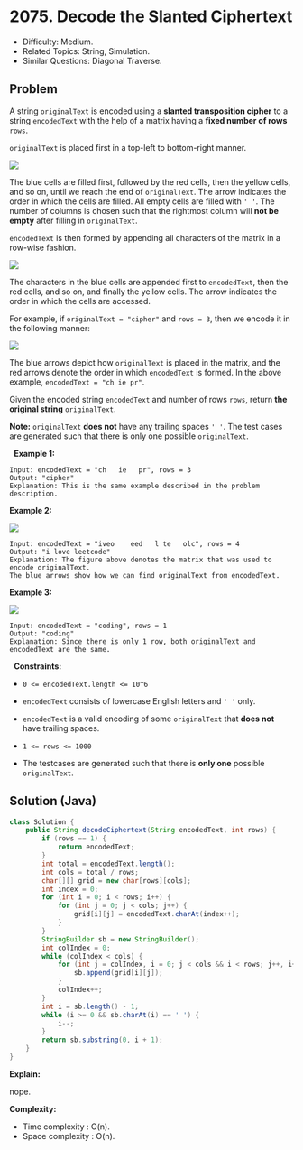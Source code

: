 # 2075. Decode the Slanted Ciphertext

- Difficulty: Medium.
- Related Topics: String, Simulation.
- Similar Questions: Diagonal Traverse.

## Problem

A string ```originalText``` is encoded using a **slanted transposition cipher** to a string ```encodedText``` with the help of a matrix having a **fixed number of rows** ```rows```.

```originalText``` is placed first in a top-left to bottom-right manner.

![](https://assets.leetcode.com/uploads/2021/11/07/exa11.png)

The blue cells are filled first, followed by the red cells, then the yellow cells, and so on, until we reach the end of ```originalText```. The arrow indicates the order in which the cells are filled. All empty cells are filled with ```' '```. The number of columns is chosen such that the rightmost column will **not be empty** after filling in ```originalText```.

```encodedText``` is then formed by appending all characters of the matrix in a row-wise fashion.

![](https://assets.leetcode.com/uploads/2021/11/07/exa12.png)

The characters in the blue cells are appended first to ```encodedText```, then the red cells, and so on, and finally the yellow cells. The arrow indicates the order in which the cells are accessed.

For example, if ```originalText = "cipher"``` and ```rows = 3```, then we encode it in the following manner:

![](https://assets.leetcode.com/uploads/2021/10/25/desc2.png)

The blue arrows depict how ```originalText``` is placed in the matrix, and the red arrows denote the order in which ```encodedText``` is formed. In the above example, ```encodedText = "ch ie pr"```.

Given the encoded string ```encodedText``` and number of rows ```rows```, return **the original string** ```originalText```.

**Note:** ```originalText``` **does not** have any trailing spaces ```' '```. The test cases are generated such that there is only one possible ```originalText```.

 
**Example 1:**

```
Input: encodedText = "ch   ie   pr", rows = 3
Output: "cipher"
Explanation: This is the same example described in the problem description.
```

**Example 2:**

![](https://assets.leetcode.com/uploads/2021/10/26/exam1.png)

```
Input: encodedText = "iveo    eed   l te   olc", rows = 4
Output: "i love leetcode"
Explanation: The figure above denotes the matrix that was used to encode originalText. 
The blue arrows show how we can find originalText from encodedText.
```

**Example 3:**

![](https://assets.leetcode.com/uploads/2021/10/26/eg2.png)

```
Input: encodedText = "coding", rows = 1
Output: "coding"
Explanation: Since there is only 1 row, both originalText and encodedText are the same.
```

 
**Constraints:**


	
- ```0 <= encodedText.length <= 10^6```
	
- ```encodedText``` consists of lowercase English letters and ```' '``` only.
	
- ```encodedText``` is a valid encoding of some ```originalText``` that **does not** have trailing spaces.
	
- ```1 <= rows <= 1000```
	
- The testcases are generated such that there is **only one** possible ```originalText```.



## Solution (Java)

```java
class Solution {
    public String decodeCiphertext(String encodedText, int rows) {
        if (rows == 1) {
            return encodedText;
        }
        int total = encodedText.length();
        int cols = total / rows;
        char[][] grid = new char[rows][cols];
        int index = 0;
        for (int i = 0; i < rows; i++) {
            for (int j = 0; j < cols; j++) {
                grid[i][j] = encodedText.charAt(index++);
            }
        }
        StringBuilder sb = new StringBuilder();
        int colIndex = 0;
        while (colIndex < cols) {
            for (int j = colIndex, i = 0; j < cols && i < rows; j++, i++) {
                sb.append(grid[i][j]);
            }
            colIndex++;
        }
        int i = sb.length() - 1;
        while (i >= 0 && sb.charAt(i) == ' ') {
            i--;
        }
        return sb.substring(0, i + 1);
    }
}
```

**Explain:**

nope.

**Complexity:**

* Time complexity : O(n).
* Space complexity : O(n).
